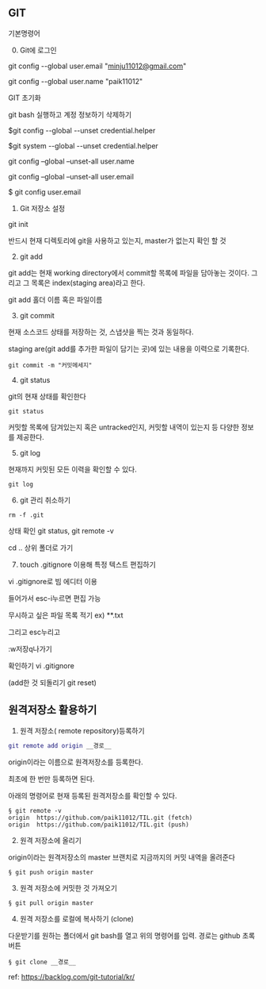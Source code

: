 ## GIT

기본명령어

0. Git에 로그인

git config --global user.email "minju11012@gmail.com"

git config --global user.name "paik11012"

GIT 초기화

git bash 실행하고 계정 정보하기 삭제하기

$git config --global --unset credential.helper

$git system --global --unset credential.helper

git config –global –unset-all user.name

git config –global –unset-all user.email

$ git config user.email

1. Git 저장소 설정

git init

반드시 현재 디렉토리에  git을 사용하고 있는지, master가 없는지 확인 할 것

2. git add

git add는 현재 working directory에서 commit할 목록에 파일을 담아놓는 것이다. 그리고 그 목록은 index(staging area)라고 한다.

git add 홀더 이름 혹은 파일이름

3. git commit

현재 소스코드 상태를 저장하는 것, 스냅샷을 찍는 것과 동일하다.

staging are(git add를 추가한 파일이 담기는 곳)에 있는 내용을 이력으로 기록한다.

```
git commit -m "커밋메세지"
```

4. git status

git의 현재 상태를 확인한다

``` git status
git status
```

커밋할 목록에 담겨있는지 혹은 untracked인지, 커밋할 내역이 있는지 등 다양한 정보를 제공한다.

5. git log

현재까지 커밋된 모든 이력을 확인할 수 있다.

``` git log
git log
```

6. git 관리 취소하기

```
rm -f .git
```

상태 확인 git status, git remote -v

cd .. 상위 폴더로 가기

7. touch .gitignore 이용해 특정 텍스트 편집하기

vi .gitignore로 빔 에디터 이용

들어가서 esc-i누르면 편집 가능

무시하고 싶은 파일 목록 적기 ex) **.txt

그리고  esc누리고

:w저장q나가기

확인하기 vi .gitignore

(add한 것 되돌리기 git reset)



## 원격저장소 활용하기

1. 원격 저장소( remote repository)등록하기

``` gi
git remote add origin __경로__
```

origin이라는 이름으로 원격저장소를 등록한다.

최초에 한 번만 등록하면 된다. 

아래의 명령어로 현재 등록된 원격저장소를 확인할 수 있다.

```  
§ git remote -v
origin  https://github.com/paik11012/TIL.git (fetch)
origin  https://github.com/paik11012/TIL.git (push)
```

2. 원격 저장소에 올리기

origin이라는 원격저장소의 master 브랜치로 지금까지의 커밋 내역을 올려준다

``` 
§ git push origin master
```

3. 원격 저장소에 커밋한 것 가져오기

```
§ git pull origin master
```

4. 원격 저장소를 로컬에 복사하기 (clone)

다운받기를 원하는 폴더에서 git bash를 열고 위의 명령어를 입력. 경로는 github 초록버튼

``` 
§ git clone __경로__
```

ref: https://backlog.com/git-tutorial/kr/


